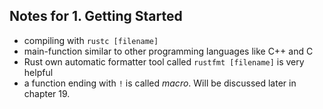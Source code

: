 ## Notes for 1. Getting Started

- compiling with `rustc [filename]`
- main-function similar to other programming languages like C++ and C
- Rust own automatic formatter tool called `rustfmt [filename]` is very helpful
- a function ending with `!` is called *macro*. Will be discussed later in chapter 19.